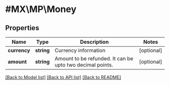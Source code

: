 # #MX\MP\Money

## Properties

Name | Type | Description | Notes
------------ | ------------- | ------------- | -------------
**currency** | **string** | Currency information | [optional]
**amount** | **string** | Amount to be refunded. It can be upto two decimal points. | [optional]


[[Back to Model list]](../) [[Back to API list]](../../Api/MX/MP) [[Back to README]](../../README.md)
